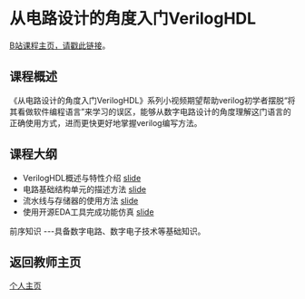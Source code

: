 从电路设计的角度入门VerilogHDL
===
[B站课程主页，请戳此链接](https://www.bilibili.com/video/BV1PS4y1s7XW/?spm_id_from=333.999.0.0&vd_source=11e1c053bd139ab5a2798c3f31d057df)。

课程概述
---
《从电路设计的角度入门VerilogHDL》系列小视频期望帮助verilog初学者摆脱“将其看做软件编程语言”来学习的误区，能够从数字电路设计的角度理解这门语言的正确使用方式，进而更快更好地掌握verilog编写方法。  


课程大纲
---
- VerilogHDL概述与特性介绍 [slide](./slides/1.overview.pdf)  
- 电路基础结构单元的描述方法 [slide](./slides/2.syth-style.pdf)
- 流水线与存储器的使用方法 [slide](./slides/3.pipeline-mem.pdf) 
- 使用开源EDA工具完成功能仿真 [slide](./slides/4.OpensourceTools.pdf)


前序知识
---具备数字电路、数字电子技术等基础知识。


**返回教师主页**
---
[个人主页](http://www.dizhixiong.cn/)



